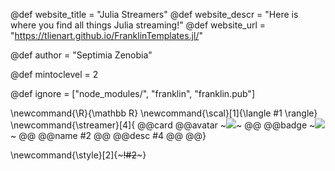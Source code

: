 <!--
Add here global page variables to use throughout your
website.
The website_* must be defined for the RSS to work
-->
@def website_title = "Julia Streamers"
@def website_descr = "Here is where you find all things Julia streaming!"
@def website_url   = "https://tlienart.github.io/FranklinTemplates.jl/"

@def author = "Septimia Zenobia"

@def mintoclevel = 2

<!--
Add here files or directories that should be ignored by Franklin, otherwise
these files might be copied and, if markdown, processed by Franklin which
you might not want. Indicate directories by ending the name with a `/`.
-->
@def ignore = ["node_modules/", "franklin", "franklin.pub"]

<!--
Add here global latex commands to use throughout your
pages. It can be math commands but does not need to be.
For instance:
* \newcommand{\phrase}{This is a long phrase to copy.}
-->
\newcommand{\R}{\mathbb R}
\newcommand{\scal}[1]{\langle #1 \rangle}
\newcommand{\streamer}[4]{
    @@card 
        @@avatar ~~~<img src="/assets/streamers/!#3"/>~~~ @@ 
        @@badge ~~~<a href="https://www.twitch.tv/!#1"><img src="https://img.shields.io/twitch/status/!#1?label=!#2&logo=twitch&logoColor=blue"/></a>~~~ @@
        @@name #2 @@ 
        @@desc #4 @@ 
    @@}

\newcommand{\style}[2]{~~~<span style="!#1">!#2</span>~~~}
